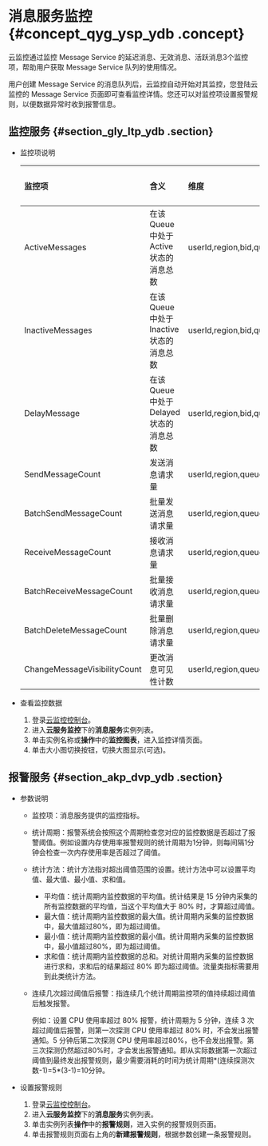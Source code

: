 # 消息服务监控 {#concept_qyg_ysp_ydb .concept}

云监控通过监控 Message Service 的延迟消息、无效消息、活跃消息3个监控项，帮助用户获取 Message Service 队列的使用情况。

用户创建 Message Service 的消息队列后，云监控自动开始对其监控，您登陆云监控的 Message Service 页面即可查看监控详情。您还可以对监控项设置报警规则，以便数据异常时收到报警信息。

## 监控服务 {#section_gly_ltp_ydb .section}

-   监控项说明

    |监控项|含义|维度|单位|最小监控粒度|
    |:--|:-|:-|:-|:-----|
    |ActiveMessages|在该Queue中处于Active状态的消息总数|userId,region,bid,queue|个数|5分钟|
    |InactiveMessages|在该Queue中处于Inactive状态的消息总数|userId,region,bid,queue|个数|5分钟|
    |DelayMessage|在该Queue中处于Delayed状态的消息总数|userId,region,bid,queue|个数|5分钟|
    |SendMessageCount|发送消息请求量|userId,region,queue|个|3600|
    |BatchSendMessageCount|批量发送消息请求量|userId,region,queue|个|3600|
    |ReceiveMessageCount|接收消息请求量|userId,region,queue|个|3600|
    |BatchReceiveMessageCount|批量接收消息请求量|userId,region,queue|个|3600|
    |BatchDeleteMessageCount|批量删除消息请求量|userId,region,queue|个|3600|
    |ChangeMessageVisibilityCount|更改消息可见性计数|userId,region,queue|个|3600|


-   查看监控数据
    1.  登录[云监控控制台](https://cms.console.aliyun.com/#/cloud/ecs)。
    2.  进入**云服务监控**下的**消息服务**实例列表。
    3.  单击实例名称或**操作**中的**监控图表**，进入监控详情页面。
    4.  单击大小图切换按钮，切换大图显示\(可选\)。


## 报警服务 {#section_akp_dvp_ydb .section}

-   参数说明
    -   监控项：消息服务提供的监控指标。
    -   统计周期：报警系统会按照这个周期检查您对应的监控数据是否超过了报警阈值。例如设置内存使用率报警规则的统计周期为1分钟，则每间隔1分钟会检查一次内存使用率是否超过了阈值。
    -   统计方法：统计方法指对超出阈值范围的设置。统计方法中可以设置平均值、最大值、最小值、求和值。
        -   平均值：统计周期内监控数据的平均值。统计结果是 15 分钟内采集的所有监控数据的平均值，当这个平均值大于 80% 时，才算超过阈值。
        -   最大值：统计周期内监控数据的最大值。统计周期内采集的监控数据中，最大值超过80%，即为超过阈值。
        -   最小值：统计周期内监控数据的最小值。统计周期内采集的监控数据中，最小值超过80%，即为超过阈值。
        -   求和值：统计周期内监控数据的总和。对统计周期内采集的监控数据进行求和，求和后的结果超过 80% 即为超过阈值。流量类指标需要用到此类统计方法。
    -   连续几次超过阈值后报警：指连续几个统计周期监控项的值持续超过阈值后触发报警。

        例如：设置 CPU 使用率超过 80% 报警，统计周期为 5 分钟，连续 3 次超过阈值后报警，则第一次探测 CPU 使用率超过 80% 时，不会发出报警通知。5 分钟后第二次探测 CPU 使用率超过80%，也不会发出报警。第三次探测仍然超过80%时，才会发出报警通知。即从实际数据第一次超过阈值到最终发出报警规则，最少需要消耗的时间为统计周期*\(连续探测次数-1\)=5*\(3-1\)=10分钟。


-   设置报警规则
    1.  登录[云监控控制台](https://cms.console.aliyun.com/#/cloud/ecs)。
    2.  进入**云服务监控**下的**消息服务**实例列表。
    3.  单击实例列表**操作**中的**报警规则**，进入实例的报警规则页面。
    4.  单击报警规则页面右上角的**新建报警规则**，根据参数创建一条报警规则。


